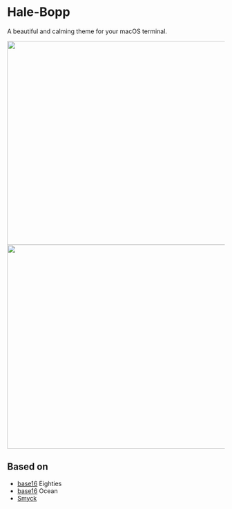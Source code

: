 # Hale-Bopp

A beautiful and calming theme for your macOS terminal.

<img src="https://cloud.githubusercontent.com/assets/3776198/12872486/0080c84e-cda4-11e5-8bf7-625f36ce14b0.png" width="687" height="471" alt>

<img src="https://cloud.githubusercontent.com/assets/3776198/12872485/f705f708-cda3-11e5-9b4c-48449e5c1905.png" width="687" height="471" alt>

## Based on

* [base16](https://github.com/chriskempson/base16) Eighties
* [base16](https://github.com/chriskempson/base16) Ocean
* [Smyck](https://github.com/hukl/Smyck-Color-Scheme)
